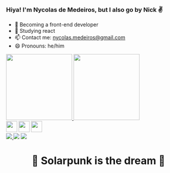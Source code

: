 ### Hiya! I'm Nycolas de Medeiros, but I also go by Nick ✌️

- 🔭 Becoming a front-end developer
- 📙 Studying react
- 📫 Contact me: nycolas.medeiros@gmail.com
- 😄 Pronouns: he/him

<div>
  
  <a href="https://github.com/nycolasmedeiros">
    <img height="180em" src="https://github-readme-stats.vercel.app/api?username=nycolasmedeiros&show_icons=true&theme=merko&include_all_commit=true&count_private=true"/>
    <img height="180em" src="https://github-readme-stats.vercel.app/api/top-langs?username=nycolasmedeiros&layout=compact&langs_count=16&theme=merko"/>
  </a>          
</div>

<div>  
  <img height="30" width="30" src="https://cdn.jsdelivr.net/gh/devicons/devicon/icons/html5/html5-plain.svg" />  
   <img height="30" width="30" src="https://cdn.jsdelivr.net/gh/devicons/devicon/icons/css3/css3-plain.svg" />          
  <img height="30" width="30" src="https://cdn.jsdelivr.net/gh/devicons/devicon/icons/javascript/javascript-plain.svg" />  
 </div>
 
 <div>
  <a href="https://www.instagram.com/nycolas.medeiros_/"><img src="https://img.shields.io/badge/Instagram-E4405F?style=for-the-badge&logo=instagram&logoColor=white" /> </a>
  <a href="https://github.com/nycolasmedeiros"><img src="https://img.shields.io/badge/GitHub-100000?style=for-the-badge&logo=github&logoColor=white" /></a>
  <a href="mail.to:nycolas.medeiros@gmail.com"><img src="https://img.shields.io/badge/Gmail-D14836?style=for-the-badge&logo=gmail&logoColor=white" /></a>
 </div>

<div align="center">
  <h1>🤖 Solarpunk is the dream 🌱</h1>
</div>

